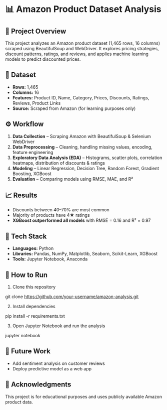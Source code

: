 # 📊 Amazon Product Dataset Analysis

## 📌 Project Overview

This project analyzes an Amazon product dataset (1,465 rows, 16 columns) scraped using BeautifulSoup and WebDriver. It explores pricing strategies, discount patterns, ratings, and reviews, and applies machine learning models to predict discounted prices.

## 📂 Dataset

* **Rows:** 1,465
* **Columns:** 16
* **Features:** Product ID, Name, Category, Prices, Discounts, Ratings, Reviews, Product Links
* **Source:** Scraped from Amazon (for learning purposes only)

## ⚙️ Workflow

1. **Data Collection** – Scraping Amazon with BeautifulSoup & Selenium WebDriver
2. **Data Preprocessing** – Cleaning, handling missing values, encoding, feature engineering
3. **Exploratory Data Analysis (EDA)** – Histograms, scatter plots, correlation heatmaps, distribution of discounts & ratings
4. **Modeling** – Linear Regression, Decision Tree, Random Forest, Gradient Boosting, XGBoost
5. **Evaluation** – Comparing models using RMSE, MAE, and R²

## 📈 Results

* Discounts between 40–70% are most common
* Majority of products have 4★ ratings
* **XGBoost outperformed all models** with RMSE = 0.16 and R² = 0.97

## 🚀 Tech Stack

* **Languages:** Python
* **Libraries:** Pandas, NumPy, Matplotlib, Seaborn, Scikit-Learn, XGBoost
* **Tools:** Jupyter Notebook, Anaconda

## 📝 How to Run

1. Clone this repository

  git clone https://github.com/your-username/amazon-analysis.git

2. Install dependencies

  pip install -r requirements.txt

3. Open Jupyter Notebook and run the analysis

 jupyter notebook


## 📌 Future Work

* Add sentiment analysis on customer reviews
* Deploy predictive model as a web app

## 🙌 Acknowledgments

This project is for educational purposes and uses publicly available Amazon product data.
